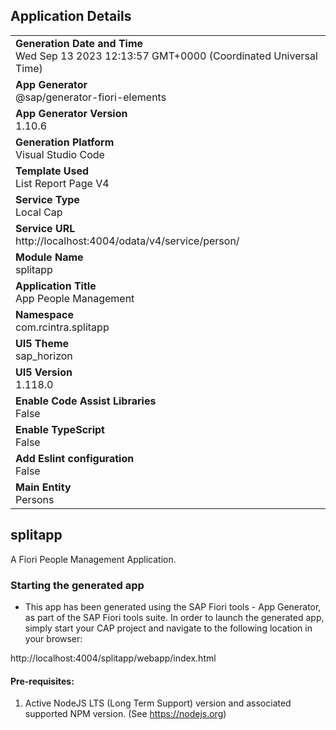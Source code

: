 ## Application Details
|               |
| ------------- |
|**Generation Date and Time**<br>Wed Sep 13 2023 12:13:57 GMT+0000 (Coordinated Universal Time)|
|**App Generator**<br>@sap/generator-fiori-elements|
|**App Generator Version**<br>1.10.6|
|**Generation Platform**<br>Visual Studio Code|
|**Template Used**<br>List Report Page V4|
|**Service Type**<br>Local Cap|
|**Service URL**<br>http://localhost:4004/odata/v4/service/person/
|**Module Name**<br>splitapp|
|**Application Title**<br>App People Management|
|**Namespace**<br>com.rcintra.splitapp|
|**UI5 Theme**<br>sap_horizon|
|**UI5 Version**<br>1.118.0|
|**Enable Code Assist Libraries**<br>False|
|**Enable TypeScript**<br>False|
|**Add Eslint configuration**<br>False|
|**Main Entity**<br>Persons|

## splitapp

A Fiori People Management Application.

### Starting the generated app

-   This app has been generated using the SAP Fiori tools - App Generator, as part of the SAP Fiori tools suite.  In order to launch the generated app, simply start your CAP project and navigate to the following location in your browser:

http://localhost:4004/splitapp/webapp/index.html

#### Pre-requisites:

1. Active NodeJS LTS (Long Term Support) version and associated supported NPM version.  (See https://nodejs.org)


